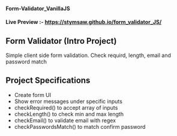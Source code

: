 #### Form-Validator_VanillaJS

#### Live Preview :- https://stymsaw.github.io/form_validator_JS/

## Form Validator (Intro Project)
Simple client side form validation. Check requird, length, email and password match

## Project Specifications

- Create form UI
- Show error messages under specific inputs
- checkRequired() to accept array of inputs
- checkLength() to check min and max length
- checkEmail() to validate email with regex
- checkPasswordsMatch() to match confirm password
